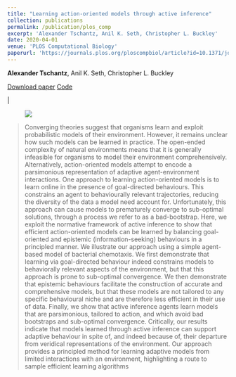 ```yaml
---
title: "Learning action-oriented models through active inference"
collection: publications
permalink: /publication/plos_comp
excerpt: 'Alexander Tschantz, Anil K. Seth, Christopher L. Buckley'
date: 2020-04-01
venue: 'PLOS Computational Biology'
paperurl: 'https://journals.plos.org/ploscompbiol/article?id=10.1371/journal.pcbi.1007805'
---
```


__Alexander Tschantz__, Anil K. Seth, Christopher L. Buckley

[Download paper](http://academicpages.github.io/files/plos.pdf) [Code](https://github.com/alec-tschantz/action-oriented)

| <figure style="width: 600px"> <img src="{{ site.url }}{{ site.baseurl }}/images/plos.png"> </figure> 

> Converging theories suggest that organisms learn and exploit probabilistic models of their environment. However, it remains unclear how such models can be learned in practice. The open-ended complexity of natural environments means that it is generally infeasible for organisms to model their environment comprehensively. Alternatively, action-oriented models attempt to encode a parsimonious representation of adaptive agent-environment interactions. One approach to learning action-oriented models is to learn online in the presence of goal-directed behaviours. This constrains an agent to behaviourally relevant trajectories, reducing the diversity of the data a model need account for. Unfortunately, this approach can cause models to prematurely converge to sub-optimal solutions, through a process we refer to as a bad-bootstrap. Here, we exploit the normative framework of active inference to show that efficient action-oriented models can be learned by balancing goal-oriented and epistemic (information-seeking) behaviours in a principled manner. We illustrate our approach using a simple agent-based model of bacterial chemotaxis. We first demonstrate that learning via goal-directed behaviour indeed constrains models to behaviorally relevant aspects of the environment, but that this approach is prone to sub-optimal convergence. We then demonstrate that epistemic behaviours facilitate the construction of accurate and comprehensive models, but that these models are not tailored to any specific behavioural niche and are therefore less efficient in their use of data. Finally, we show that active inference agents learn models that are parsimonious, tailored to action, and which avoid bad bootstraps and sub-optimal convergence. Critically, our results indicate that models learned through active inference can support adaptive behaviour in spite of, and indeed because of, their departure from veridical representations of the environment. Our approach provides a principled method for learning adaptive models from limited interactions with an environment, highlighting a route to sample efficient learning algorithms



